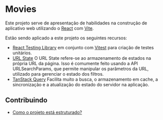 # Movies

Este projeto serve de apresentação de habilidades na construção de aplicativo web utilizando o [React](https://react.dev/) com [Vite](https://vitejs.dev/).

Estão sendo aplicado a este projeto os seguintes recursos:

- [React Testing Library](https://testing-library.com) em conjunto com [Vitest](https://vitest.dev) para criação de testes unitários.
- [URL State](https://www.linkedin.com/pulse/entendendo-diferen%C3%A7a-entre-url-state-e-hook-em-react-lucas-qayzf) O URL State refere-se ao armazenamento de estados na própria URL da página. Isso é comumente feito usando a API URLSearchParams, que permite manipular os parâmetros da URL, utilizado para gerenciar o estado dos filtros.
- [TanStack Query](https://tanstack.com/query/latest/docs/framework/react/overview) Facilita muito a busca, o armazenamento em cache, a sincronização e a atualização do estado do servidor na aplicação.

## Contribuindo

- [Como o projeto está estruturado?](./STRUCTURE.md)
